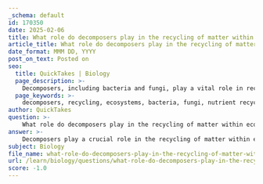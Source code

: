 ```yaml
---
_schema: default
id: 170350
date: 2025-02-06
title: What role do decomposers play in the recycling of matter within ecosystems?
article_title: What role do decomposers play in the recycling of matter within ecosystems?
date_format: MMM DD, YYYY
post_on_text: Posted on
seo:
  title: QuickTakes | Biology
  page_description: >-
    Decomposers, including bacteria and fungi, play a vital role in recycling matter within ecosystems by breaking down dead organic matter, returning nutrients to the soil, contributing to the carbon cycle, managing waste, and promoting soil health.
  page_keywords: >-
    decomposers, recycling, ecosystems, bacteria, fungi, nutrient recycling, carbon cycle, waste management, soil health, energy flow, ecological balance, biodiversity, nutrient cycling
author: QuickTakes
question: >-
    What role do decomposers play in the recycling of matter within ecosystems?
answer: >-
    Decomposers play a crucial role in the recycling of matter within ecosystems. They are primarily composed of organisms such as bacteria and fungi that break down dead organic matter, including dead plants and animals, into simpler substances. This process is essential for several reasons:\n\n1. **Nutrient Recycling**: Decomposers return essential nutrients, such as nitrogen, phosphorus, and potassium, back into the soil. These nutrients are vital for plant growth and are absorbed by plants, which are the primary producers in ecosystems. Without decomposers, these nutrients would remain locked in dead organic matter, leading to nutrient depletion in the soil.\n\n2. **Carbon Cycle Contribution**: Decomposers play a significant role in the carbon cycle. During decomposition, they break down organic materials and release carbon dioxide (CO₂) back into the atmosphere. This CO₂ can then be utilized by plants during photosynthesis, where it is converted into glucose and other organic compounds. Thus, decomposers help maintain the balance of carbon in the ecosystem.\n\n3. **Waste Management**: By breaking down dead organisms and organic waste, decomposers prevent the accumulation of waste in ecosystems. This process is vital for maintaining ecosystem health and stability, as excessive waste can lead to the spread of disease and disrupt the energy flow within the ecosystem.\n\n4. **Soil Health**: The activity of decomposers contributes to soil formation and health. As they break down organic matter, they enhance soil structure and fertility, promoting a healthy environment for plant roots and other soil organisms.\n\n5. **Energy Flow**: Decomposers are integral to the flow of energy in ecosystems. They convert the energy stored in dead organic matter into forms that can be utilized by other organisms, thus facilitating the transfer of energy through the food web.\n\nIn summary, decomposers are essential for nutrient cycling, carbon cycling, waste management, soil health, and energy flow within ecosystems. Their activities ensure that matter is recycled efficiently, supporting the overall functioning and sustainability of ecological systems. Without decomposers, ecosystems would struggle to maintain balance, leading to a decline in biodiversity and ecosystem services.
subject: Biology
file_name: what-role-do-decomposers-play-in-the-recycling-of-matter-within-ecosystems.md
url: /learn/biology/questions/what-role-do-decomposers-play-in-the-recycling-of-matter-within-ecosystems
score: -1.0
---
```


&nbsp;